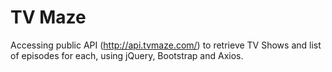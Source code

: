 # TV Maze
Accessing public API (http://api.tvmaze.com/) to retrieve TV Shows and list of episodes for each, using jQuery, Bootstrap and Axios.
